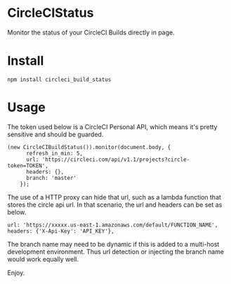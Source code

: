 # CircleCIStatus
Monitor the status of your CircleCI Builds directly in page.

# Install

`npm install circleci_build_status`

# Usage


The token used below is a CircleCI Personal API, which means it's pretty sensitive and should be guarded. 
```
(new CircleCIBuildStatus()).monitor(document.body, {
      refresh_in_min: 5,
      url: 'https://circleci.com/api/v1.1/projects?circle-token=TOKEN',
      headers: {},
      branch: 'master'
    });
```

The use of a HTTP proxy can hide that url, such as a lambda function that stores the circle api url. In that scenario, the url and headers can be set as below.
```
url: 'https://xxxxx.us-east-1.amazonaws.com/default/FUNCTION_NAME',
headers: {'X-Api-Key': 'API_KEY'},
```

The branch name may need to be dynamic if this is added to a multi-host development environment. Thus url detection or injecting the branch name would work equally well.

Enjoy.